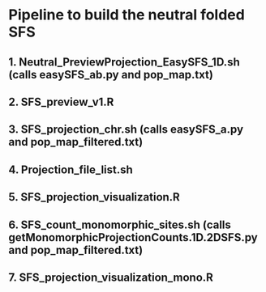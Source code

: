 # Pipeline to build the neutral folded SFS

## 1. Neutral_PreviewProjection_EasySFS_1D.sh (calls easySFS_ab.py and pop_map.txt)
## 2. SFS_preview_v1.R
## 3. SFS_projection_chr.sh (calls easySFS_a.py and pop_map_filtered.txt)
## 4. Projection_file_list.sh
## 5. SFS_projection_visualization.R
## 6. SFS_count_monomorphic_sites.sh (calls getMonomorphicProjectionCounts.1D.2DSFS.py and pop_map_filtered.txt)
## 7. SFS_projection_visualization_mono.R

